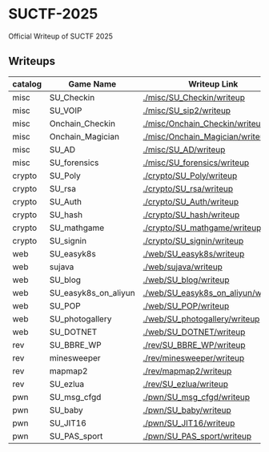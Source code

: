 # SUCTF-2025

Official Writeup of SUCTF 2025

## Writeups

| catalog | Game Name            | Writeup Link                                                             |
| ------- | -------------------- | ------------------------------------------------------------------------ |
| misc    | SU_Checkin           | [./misc/SU_Checkin/writeup](./misc/SU_Checkin/writeup)                   |
| misc    | SU_VOIP              | [./misc/SU_sip2/writeup](./misc/SU_sip2/writeup)                         |
| misc    | Onchain_Checkin      | [./misc/Onchain_Checkin/writeup](./misc/Onchain_Checkin/writeup)         |
| misc    | Onchain_Magician     | [./misc/Onchain_Magician/writeup](./misc/Onchain_Magician/writeup)       |
| misc    | SU_AD                | [./misc/SU_AD/writeup](./misc/SU_AD/writeup)                             |
| misc    | SU_forensics         | [./misc/SU_forensics/writeup](./misc/SU_forensics/writeup)               |
| crypto  | SU_Poly              | [./crypto/SU_Poly/writeup](./crypto/SU_Poly/writeup)                     |
| crypto  | SU_rsa               | [./crypto/SU_rsa/writeup](./crypto/SU_rsa/writeup)                       |
| crypto  | SU_Auth              | [./crypto/SU_Auth/writeup](./crypto/SU_Auth/writeup)                     |
| crypto  | SU_hash              | [./crypto/SU_hash/writeup](./crypto/SU_hash/writeup)                     |
| crypto  | SU_mathgame          | [./crypto/SU_mathgame/writeup](./crypto/SU_mathgame/writeup)             |
| crypto  | SU_signin            | [./crypto/SU_signin/writeup](./crypto/SU_signin/writeup)                 |
| web     | SU_easyk8s           | [./web/SU_easyk8s/writeup](./web/SU_easyk8s/writeup)                     |
| web     | sujava               | [./web/sujava/writeup](./web/sujava/writeup)                             |
| web     | SU_blog              | [./web/SU_blog/writeup](./web/SU_blog/writeup)                           |
| web     | SU_easyk8s_on_aliyun | [./web/SU_easyk8s_on_aliyun/writeup](./web/SU_easyk8s_on_aliyun/writeup) |
| web     | SU_POP               | [./web/SU_POP/writeup](./web/SU_POP/writeup)                             |
| web     | SU_photogallery      | [./web/SU_photogallery/writeup](./web/SU_photogallery/writeup)           |
| web     | SU_DOTNET            | [./web/SU_DOTNET/writeup](./web/SU_DOTNET/writeup)                       |
| rev     | SU_BBRE_WP           | [./rev/SU_BBRE_WP/writeup](./rev/SU_BBRE_WP/writeup)                     |
| rev     | minesweeper          | [./rev/minesweeper/writeup](./rev/minesweeper/writeup)                   |
| rev     | mapmap2              | [./rev/mapmap2/writeup](./rev/mapmap2/writeup)                           |
| rev     | SU_ezlua             | [./rev/SU_ezlua/writeup](./rev/SU_ezlua/writeup)                         |
| pwn     | SU_msg_cfgd          | [./pwn/SU_msg_cfgd/writeup](./pwn/SU_msg_cfgd/writeup)                   |
| pwn     | SU_baby              | [./pwn/SU_baby/writeup](./pwn/SU_baby/writeup)                           |
| pwn     | SU_JIT16             | [./pwn/SU_JIT16/writeup](./pwn/SU_JIT16/writeup)                         |
| pwn     | SU_PAS_sport         | [./pwn/SU_PAS_sport/writeup](./pwn/SU_PAS_sport/writeup)                 |
